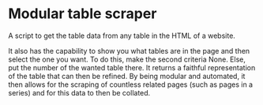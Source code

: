 # Modular table scraper
A script to get the table data from any table in the HTML  of a website.

It also has the capability to show you what tables are in the page and then select the one you want.
To do this, make the second criteria None. Else, put the number of the wanted table there.
It returns a faithful representation of the table that can then be refined.
By being modular and automated, it then allows for the scraping of countless related pages (such as pages in a series) and for this data to then be collated.
